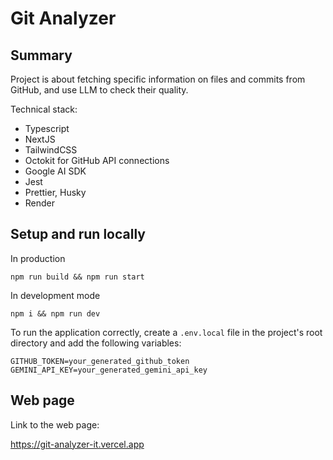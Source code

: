 # Git Analyzer

## Summary

Project is about fetching specific information on files and commits from GitHub, and use LLM to check their quality.

Technical stack: 
- Typescript
- NextJS
- TailwindCSS
- Octokit for GitHub API connections
- Google AI SDK
- Jest
- Prettier, Husky
- Render

## Setup and run locally

In production
```
npm run build && npm run start
```

In development mode
```
npm i && npm run dev
```

To run the application correctly, create a ```.env.local``` file in the project's root directory and add the following variables:
```
GITHUB_TOKEN=your_generated_github_token
GEMINI_API_KEY=your_generated_gemini_api_key
```

## Web page

Link to the web page:

https://git-analyzer-it.vercel.app
